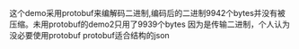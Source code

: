这个demo采用protobuf来编解码二进制,编码后的二进制9942个bytes并没有被压缩。未用protobuf的demo2只用了9939个bytes
因为是传输二进制，个人认为没必要使用protobuf
protobuf适合结构的json

